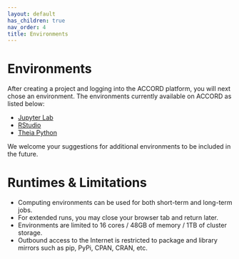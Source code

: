 ```yaml
---
layout: default
has_children: true
nav_order: 4
title: Environments
---
```


# Environments

After creating a project and logging into the ACCORD platform, you will next chose an environment. The environments currently available on ACCORD as listed below:

+ [Jupyter Lab](https://accord-docs.uvarc.io/jupyter.html)
+ [RStudio](https://accord-docs.uvarc.io/rstudio.html)
+ [Theia Python](https://accord-docs.uvarc.io/theia.html)

We welcome your suggestions for additional environments to be included in the future.


# Runtimes & Limitations


- Computing environments can be used for both short-term and long-term jobs.
- For extended runs, you may close your browser tab and return later.
- Environments are limited to 16 cores / 48GB of memory / 1TB of cluster storage.
- Outbound access to the Internet is restricted to package and library mirrors such as pip, PyPi, CPAN, CRAN, etc.


